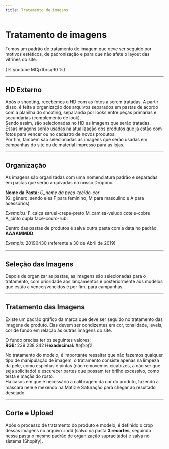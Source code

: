 ```yaml
---
title: Tratamento de imagens
---
```


# Tratamento de imagens
Temos um padrão de tratamento de imagem que deve ser seguido por motivos estéticos, de padronização e para que não afete o layout das vitrines do site.

{% youtube MCjxtbrsqR0 %}

___
## HD Externo
Após o shooting, recebemos o HD com as fotos a serem tratadas. A partir disso, é feita a organização dos arquivos separados em pastas de acordo com a planilha do shooting, separando por looks entre peças primárias e secundárias (complemento de look).  
Sendo assim, são selecionadas no HD as imagens que serão tratadas. Essas imagens serão usadas na atualização dos produtos que já estão com fotos para vencer ou no cadastro de novos produtos.  
Por fim, também são selecionadas as imagens que serão usadas em campanhas do site ou de material impresso para as lojas.

___
## Organização
As imagens são organizadas com uma nomenclatura padrão e separadas em pastas que serão arquivadas no nosso Dropbox.  

  **Nome da Pasta:** *G_nome da peça-tecido-cor*  
  (G: gênero, sendo eles F para feminino, M para masculino e A para acessórios)  

  *Exemplos:*
  F_calça saruel-crepe-preto
  M_camisa-veludo cotele-cobre
  A_cinto dupla face-couro-rubi

Dentro das pastas de produtos é salva outra pasta com a data no padrão **AAAAMMDD**

  *Exemplo:* 20190430 (referente a 30 de Abril de 2019)

___
## Seleção das Imagens
Depois de organizar as pastas, as imagens são selecionadas para o tratamento, com prioridade aos lançamentos e posteriormente aos modelos que estão a vencer/vencidos e por fim, para campanhas.

___
## Tratamento das Imagens
Existe um padrão gráfico da marca que deve ser seguido no tratamento das imagens de produto. Elas devem ser condizentes em cor, tonalidade, levels, cor de fundo em relação às outras imagens do site.  

  O fundo precisa ter os seguintes valores:  
  **RGB:** 239 238 242
  **Hexadecimal:** *#efeef2*

No tratamento do modelo, é importante ressaltar que não fazemos qualquer tipo de manipulação de imagem, o tratamento consiste apenas na limpeza da pele, como espinhas e pintas (não removemos cicatrizes, a não ser que seja solicitado) e escurecer partes que possam ter brilho excessivo, como testa e maçãs do rosto.  
Há casos em que é necessário a calibragem da cor do produto, fazendo a máscara nele e mexendo na Matiz e Saturação para chegar ao resultado desejado.

___
## Corte e Upload
Após o processo de tratamento do produto e modelo, é definido o crop dessas imagens no arquivo .indd (salvo na pasta __3 recortes__, seguindo nessa pasta o mesmo padrão de organização supracitado) e salva no sistema (Shopify).
